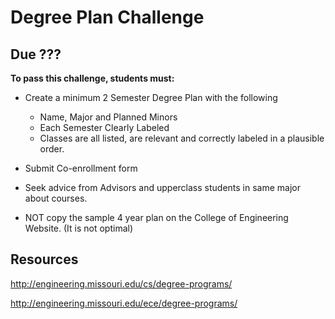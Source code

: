 # Degree Plan Challenge
## Due ???

**To pass this challenge, students must:**

- Create a minimum 2 Semester Degree Plan with the following
    - Name, Major and Planned Minors
    - Each Semester Clearly Labeled
    - Classes are all listed, are relevant and correctly labeled in a plausible order.

- Submit Co-enrollment form

- Seek advice from Advisors and upperclass students in same major about courses.

- NOT copy the sample 4 year plan on the College of Engineering Website. (It is not optimal)

## Resources

http://engineering.missouri.edu/cs/degree-programs/

http://engineering.missouri.edu/ece/degree-programs/
